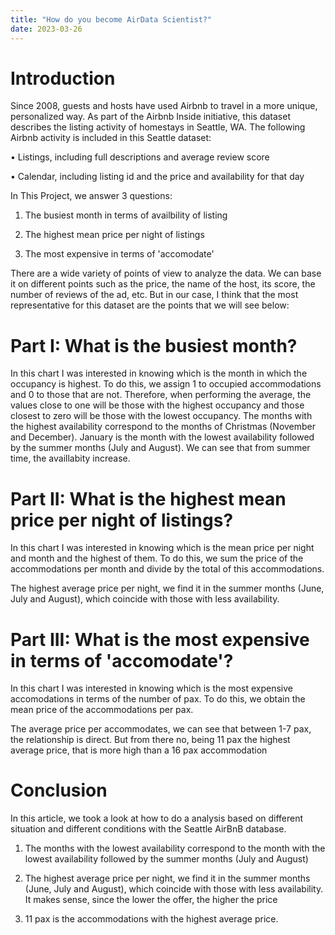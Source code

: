 ```yaml
---
title: "How do you become AirData Scientist?"
date: 2023-03-26
---
```


  

# Introduction
Since 2008, guests and hosts have used Airbnb to travel in a more unique, personalized way. As part of the Airbnb Inside initiative, this dataset describes the listing activity of homestays in Seattle, WA.
The following Airbnb activity is included in this Seattle dataset:

•	Listings, including full descriptions and average review score

•	Calendar, including listing id and the price and availability for that day

In This Project, we answer 3 questions:

1.	The busiest month in terms of availbility of listing
	
2.	The highest mean price per night of listings
	
3.	The most expensive in terms of 'accomodate'

There are a wide variety of points of view to analyze the data. We can base it on different points such as the price, the name of the host, its score, the number of reviews of the ad, etc.
But in our case, I think that the most representative for this dataset are the points that we will see below:

# Part I: What is the busiest month?

In this chart I was interested in knowing which is the month in which the occupancy is highest. To do this, we assign 1 to occupied accommodations and 0 to those that are not. Therefore, when performing the average, the values close to one will be those with the highest occupancy and those closest to zero will be those with the lowest occupancy.
The months with the highest availability correspond to the months of Christmas (November and December). January is the month with the lowest availability followed by the summer months (July and August). We can see that from summer time, the availlabity increase.
 
# Part II: What is the highest mean price per night of listings?

In this chart I was interested in knowing which is the mean price per night and month and the highest of them. To do this, we sum the price of the accommodations per month and divide by the total of this accommodations. 

The highest average price per night, we find it in the summer months (June, July and August), which coincide with those with less availability.
 
# Part III: What is the most expensive in terms of 'accomodate'?

In this chart I was interested in knowing which is the most expensive accomodations in terms of  the number of pax. To do this, we obtain the mean price of the accommodations per pax. 

The average price per accommodates, we can see that between 1-7 pax, the relationship is direct. But from there no, being 11 pax the highest average price, that is more high than a 16 pax accommodation
 
# Conclusion

In this article, we took a look at how to do a analysis based on different situation and different conditions with the Seattle AirBnB database.

1.	The months with the lowest availability correspond to the month with the lowest availability followed by the summer months (July and August)

2.	The highest average price per night, we find it in the summer months (June, July and August), which coincide with those with less availability. It makes sense, since the lower the offer, the higher the price

3.	11 pax is the accommodations with the highest average price.
